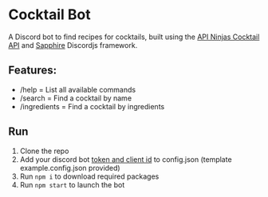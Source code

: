 # Cocktail Bot

A Discord bot to find recipes for cocktails, built using the [API Ninjas Cocktail API](https://www.api-ninjas.com/api/cocktail) and [Sapphire](https://www.sapphirejs.dev/) Discordjs framework.

## Features:

- /help = List all available commands
- /search = Find a cocktail by name
- /ingredients = Find a cocktail by ingredients 

## Run

1. Clone the repo
2. Add your discord bot [token and client id](https://discordjs.guide/preparations/setting-up-a-bot-application.html) to config.json (template example.config.json provided)
3. Run `npm i` to download required packages
4. Run `npm start` to launch the bot
